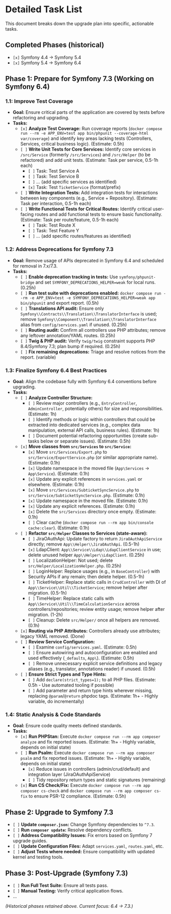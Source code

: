 # Detailed Task List

This document breaks down the upgrade plan into specific, actionable tasks.

## Completed Phases (historical)

*   `[x]` Symfony 4.4 -> Symfony 5.4
*   `[x]` Symfony 5.4 -> Symfony 6.4

## Phase 1: Prepare for Symfony 7.3 (Working on Symfony 6.4)

### 1.1: Improve Test Coverage
*   **Goal:** Ensure critical parts of the application are covered by tests before refactoring and upgrading.
*   **Tasks:**
    *   `[x]` **Analyze Test Coverage:** Run coverage reports (`docker compose run --rm -e APP_ENV=test app bin/phpunit --coverage-html var/coverage`) and identify key areas lacking tests (Controllers, Services, critical business logic). (Estimate: 0.5h)
    *   `[ ]` **Write Unit Tests for Core Services:** Identify core services in `/src/Service` (formerly `/src/Services`) and `/src/Helper` (to be refactored) and add unit tests. (Estimate: Task per service, 0.5-1h each)
        *   `[ ]` Task: Test Service A
        *   `[ ]` Task: Test Service B
        *   `[ ]` ... (add specific services as identified)
        *   `[x]` Task: Test `TicketService` (format/prefix)
    *   `[ ]` **Write Integration Tests:** Add integration tests for interactions between key components (e.g., Service + Repository). (Estimate: Task per interaction, 0.5-1h each)
    *   `[ ]` **Write Functional Tests for Critical Routes:** Identify critical user-facing routes and add functional tests to ensure basic functionality. (Estimate: Task per route/feature, 0.5-1h each)
        *   `[ ]` Task: Test Route X
        *   `[ ]` Task: Test Feature Y
        *   `[ ]` ... (add specific routes/features as identified)

### 1.2: Address Deprecations for Symfony 7.3
*   **Goal:** Remove usage of APIs deprecated in Symfony 6.4 and scheduled for removal in 7.x/7.3.
*   **Tasks:**
    *   `[ ]` **Enable deprecation tracking in tests:** Use `symfony/phpunit-bridge` and set `SYMFONY_DEPRECATIONS_HELPER=weak` for local runs. (0.25h)
    *   `[ ]` **Run test suite with deprecations enabled:** `docker compose run --rm -e APP_ENV=test -e SYMFONY_DEPRECATIONS_HELPER=weak app bin/phpunit` and export report. (0.5h)
    *   `[ ]` **Translations API audit:** Ensure only `Symfony\\Contracts\\Translation\\TranslatorInterface` is used; remove `Symfony\\Component\\Translation\\TranslatorInterface` alias from `config/services.yaml` if unused. (0.25h)
    *   `[ ]` **Routing audit:** Confirm all controllers use PHP attributes; remove any leftover annotation/YAML routes. (0.25h)
    *   `[ ]` **Twig & PHP audit:** Verify `twig/twig` constraint supports PHP 8.4/Symfony 7.3; plan bump if required. (0.25h)
    *   `[ ]` **Fix remaining deprecations:** Triage and resolve notices from the report. (variable)

### 1.3: Finalize Symfony 6.4 Best Practices
*   **Goal:** Align the codebase fully with Symfony 6.4 conventions before upgrading.
*   **Tasks:**
    *   `[ ]` **Analyze Controller Structure:**
        *   `[ ]` Review major controllers (e.g., `EntryController`, `AdminController`, potentially others) for size and responsibilities. (Estimate: 1h)
        *   `[ ]` Identify methods or logic within controllers that could be extracted into dedicated services (e.g., complex data manipulation, external API calls, business rules). (Estimate: 1h)
        *   `[ ]` Document potential refactoring opportunities (create sub-tasks below or separate issues). (Estimate: 0.5h)
    *   `[x]` **Move classes from `src/Services` to `src/Service`:**
        *   `[x]` Move `src/Services/Export.php` to `src/Service/ExportService.php` (or similar appropriate name). (Estimate: 0.1h)
        *   `[x]` Update namespace in the moved file (`App\Services` -> `App\Service`). (Estimate: 0.1h)
        *   `[x]` Update any explicit references in `services.yaml` or elsewhere. (Estimate: 0.1h)
        *   `[x]` Move `src/Services/SubticketSyncService.php` to `src/Service/SubticketSyncService.php`. (Estimate: 0.1h)
        *   `[x]` Update namespace in the moved file. (Estimate: 0.1h)
        *   `[x]` Update any explicit references. (Estimate: 0.1h)
        *   `[x]` Delete the `src/Services` directory once empty. (Estimate: 0.1h)
        *   `[ ]` Clear cache (`docker compose run --rm app bin/console cache:clear`). (Estimate: 0.1h)
    *   `[ ]` **Refactor `src/Helper` Classes to Services (state-aware):**
        *   `[ ]` JiraOAuthApi: Update factory to return `JiraOAuthApiService` directly; remove `App\\Helper\\JiraOAuthApi`. (0.5-1h)
        *   `[x]` LdapClient: `App\\Service\\Ldap\\LdapClientService` in use; delete unused helper `App\\Helper\\LdapClient`. (0.25h)
        *   `[ ]` LocalizationHelper: Not used; delete `src/Helper/LocalizationHelper.php`. (0.25h)
        *   `[ ]` LoginHelper: Replace usages (e.g., in `BaseController`) with Security APIs if any remain; then delete helper. (0.5-1h)
        *   `[ ]` TicketHelper: Replace static calls in `CrudController` with DI of `App\\Service\\Util\\TicketService`; remove helper after migration. (0.5-1h)
        *   `[ ]` TimeHelper: Replace static calls with `App\\Service\\Util\\TimeCalculationService` across controllers/repositories; review entity usage; remove helper after migration. (1-2h)
        *   `[ ]` Cleanup: Delete `src/Helper/` once all helpers are removed. (0.1h)
    *   `[x]` **Routing via PHP Attributes:** Controllers already use attributes; legacy YAML removed. (Done)
    *   `[ ]` **Review Service Configuration:**
        *   `[ ]` Examine `config/services.yaml`. (Estimate: 0.5h)
        *   `[ ]` Ensure autowiring and autoconfiguration are enabled and used effectively (`_defaults`, `App\`). (Estimate: 0.5h)
        *   `[ ]` Remove unnecessary explicit service definitions and legacy aliases (e.g., translator, annotations reader) if unused. (0.5h)
    *   `[ ]` **Ensure Strict Types and Type Hints:**
        *   `[ ]` Add `declare(strict_types=1);` to all PHP files. (Estimate: 0.5h - Use automated tooling if possible)
        *   `[ ]` Add parameter and return type hints wherever missing, replacing `@param`/`@return` phpdoc tags. (Estimate: 1h+ - Highly variable, do incrementally)

### 1.4: Static Analysis & Code Standards
*   **Goal:** Ensure code quality meets defined standards.
*   **Tasks:**
    *   `[x]` **Run PHPStan:** Execute `docker compose run --rm app composer analyze` and fix reported issues. (Estimate: 1h+ - Highly variable, depends on initial state)
    *   `[ ]` **Run Psalm:** Execute `docker compose run --rm app composer psalm` and fix reported issues. (Estimate: 1h+ - Highly variable, depends on initial state)
        *   `[x]` Reduce issues in controllers (admin/crud/default) and integration layer (JiraOAuthApiService)
        *   `[ ]` Tidy repository return types and static signatures (remaining)
    *   `[x]` **Run CS Check/Fix:** Execute `docker compose run --rm app composer cs-check` and `docker compose run --rm app composer cs-fix` to ensure PSR-12 compliance. (Estimate: 0.5h)

## Phase 2: Upgrade to Symfony 7.3

*   `[ ]` **Update `composer.json`:** Change Symfony dependencies to `^7.3`.
*   `[ ]` **Run `composer update`:** Resolve dependency conflicts.
*   `[ ]` **Address Compatibility Issues:** Fix errors based on Symfony 7 upgrade guides.
*   `[ ]` **Update Configuration Files:** Adapt `services.yaml`, `routes.yaml`, etc.
*   `[ ]` **Adjust Tests where needed:** Ensure compatibility with updated kernel and testing tools.

## Phase 3: Post-Upgrade (Symfony 7.3)

*   `[ ]` **Run Full Test Suite:** Ensure all tests pass.
*   `[ ]` **Manual Testing:** Verify critical application flows.
*   ...

*(Historical phases retained above. Current focus: 6.4 -> 7.3.)*
